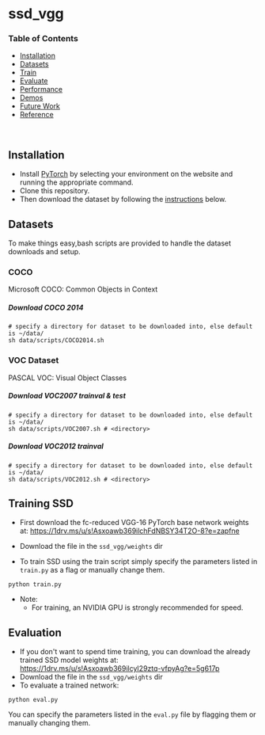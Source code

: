 # ssd_vgg
### Table of Contents
- <a href='#installation'>Installation</a>
- <a href='#datasets'>Datasets</a>
- <a href='#training-ssd'>Train</a>
- <a href='#evaluation'>Evaluate</a>
- <a href='#performance'>Performance</a>
- <a href='#demos'>Demos</a>
- <a href='#todo'>Future Work</a>
- <a href='#references'>Reference</a>

&nbsp;
&nbsp;
&nbsp;
&nbsp;

## Installation
- Install [PyTorch](http://pytorch.org/) by selecting your environment on the website and running the appropriate command.
- Clone this repository.
- Then download the dataset by following the [instructions](#datasets) below.

## Datasets
To make things easy,bash scripts are provided to handle the dataset downloads and setup.


### COCO
Microsoft COCO: Common Objects in Context

##### Download COCO 2014
```Shell
# specify a directory for dataset to be downloaded into, else default is ~/data/
sh data/scripts/COCO2014.sh
```

### VOC Dataset
PASCAL VOC: Visual Object Classes

##### Download VOC2007 trainval & test
```Shell
# specify a directory for dataset to be downloaded into, else default is ~/data/
sh data/scripts/VOC2007.sh # <directory>
```

##### Download VOC2012 trainval
```Shell
# specify a directory for dataset to be downloaded into, else default is ~/data/
sh data/scripts/VOC2012.sh # <directory>
```

## Training SSD
- First download the fc-reduced VGG-16 PyTorch base network weights at:              https://1drv.ms/u/s!Asxoawb369ilchFdNBSY34T2O-8?e=zapfne
- Download the file in the `ssd_vgg/weights` dir



- To train SSD using the train script simply specify the parameters listed in `train.py` as a flag or manually change them.

```Shell
python train.py
```

- Note:
  * For training, an NVIDIA GPU is strongly recommended for speed.


## Evaluation
- If you don't want to spend time training, you can download the already trained SSD model weights at: https://1drv.ms/u/s!Asxoawb369ilcyI29ztq-vfpyAg?e=5g617p
- Download the file in the `ssd_vgg/weights` dir
- To evaluate a trained network:

```Shell
python eval.py
```

You can specify the parameters listed in the `eval.py` file by flagging them or manually changing them.  



